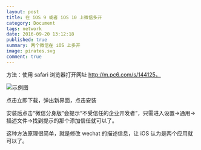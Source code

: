 ```yaml
---
layout: post
title: 在 iOS 9 或者 iOS 10 上微信多开
category: Document
tags: network
date: 2016-09-20 13:12:18
published: true
summary: 两个微信在 iOS 上多开
image: pirates.svg
comment: true
---
```


方法：使用 safari 浏览器打开网址 http://m.pc6.com/s/144125，

![示例图](http://images.weiphone.net/data/attachment/forum/201601/06/185630o7bhoogip7npp22p.png)

点击立即下载，弹出新界面，点击安装

安装后点击“微信分身版”会提示“不受信任的企业开发者”，只需进入设置->通用->描述文件->找到提示的那个添加信任就可以了。

这种方法原理很简单，就是修改 wechat 的描述信息，让 iOS 认为是两个应用就可以了。
